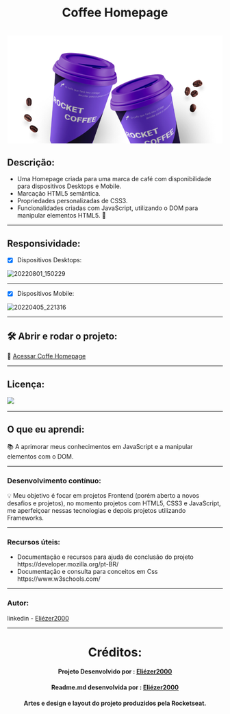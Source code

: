<h1 align="center"> Coffee Homepage</h1> </br>
<div align="center", width= 80vw> <img  src="https://github.com/Eliezer2000/Coffee_Homepage/blob/main/assets/rocket-coffee.png"> </div>


<h2>Descrição:</h2>
 <ul>
 <li>Uma Homepage criada para uma marca de café com disponibilidade para dispositivos Desktops e Mobile.</li>
 <li>Marcação HTML5 semântica.</li>
 <li>Propriedades personalizadas de CSS3.</li>
 <li>Funcionalidades criadas com JavaScript, utilizando o DOM para manipular elementos HTML5. 🎯</li>
 </ul>
 
 ***
 
 <h2>Responsividade:</h2>
 
 - [x] Dispositivos Desktops:
 
 ![20220801_150229](https://user-images.githubusercontent.com/95540848/182213135-5d539fa1-fdf9-4dff-b745-f110fd215800.gif)
 
 ***
 
 - [x] Dispositivos Mobile:
 
 
 ![20220405_221316](https://user-images.githubusercontent.com/95540848/161876193-3ed0b3ab-753b-4ebd-b94f-89a6f23c59ed.gi)
 
 ***
 
  ## 🛠️ Abrir e rodar o projeto:
 
  🔎 [Acessar Coffe Homepage](https://eliezer2000.github.io/landingPage/)
  
  ***
  
  <h2>Licença:</h2>
 
 ![](https://img.shields.io/github/license/Eliezer2000/Coffee_Homepage)
 
 ***

## O que eu aprendi:
 📚 A aprimorar meus conhecimentos em JavaScript e a manipular elementos com o DOM.
 
 ***
 
 ### Desenvolvimento contínuo:
 💡 Meu objetivo é focar em projetos Frontend (porém aberto a novos desafios e projetos), no momento projetos com HTML5, CSS3 e JavaScript, me aperfeiçoar nessas tecnologias e depois projetos utilizando Frameworks.
 
 ***
 
 ### Recursos úteis:
 <ul>
 <li>Documentação e recursos para ajuda de conclusão do projeto https://developer.mozilla.org/pt-BR/ </li>
 <li>Documentação e consulta para conceitos em Css https://www.w3schools.com/</li>
 </ul>
 
 ***
 
 ### Autor:
 linkedin - [Eliézer2000](https://www.linkedin.com/in/eliezeralvesbernardino/)
 
 ***
 
 <div align= center>
     <h1> Créditos:</h1>
     <h4>Projeto Desenvolvido por :  <a href="https://github.com/Eliezer2000">Eliézer2000</a></h4>
     <h4>Readme.md desenvolvida por : <a href="https://github.com/Eliezer2000">Eliézer2000</a></h4>
     <h4>Artes e design e layout do projeto produzidos pela Rocketseat.</h4>
 </div>
